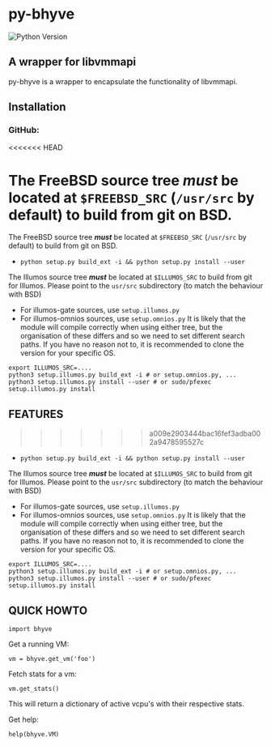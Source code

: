 # py-bhyve

![Python Version](https://img.shields.io/badge/Python-3.6-blue.svg)

## A wrapper for libvmmapi

py-bhyve is a wrapper to encapsulate the functionality of libvmmapi.

## Installation

### GitHub:

<<<<<<< HEAD

The FreeBSD source tree ***must*** be located at `$FREEBSD_SRC` (`/usr/src` by default) to build from git on BSD.
=======
The FreeBSD source tree ***must*** be located at `$FREEBSD_SRC` (`/usr/src` by default) to build from git on BSD.

- `python setup.py build_ext -i && python setup.py install --user`

The Illumos source tree ***must*** be located at `$ILLUMOS_SRC` to build from git for Illumos. Please point to the `usr/src` subdirectory (to match the behaviour with BSD)
  - For illumos-gate sources, use `setup.illumos.py`
  - For illumos-omnios sources, use `setup.omnios.py`
It is likely that the module will compile correctly when using either tree, but the organisation of these differs and so we need to set different search paths. If you have no reason not to, it is recommended to clone the version for your specific OS.
```
export ILLUMOS_SRC=....
python3 setup.illumos.py build_ext -i # or setup.omnios.py, ...
python3 setup.illumos.py install --user # or sudo/pfexec setup.illumos.py install
```

## FEATURES
>>>>>>> a009e2903444bac16fef3adba002a9478595527c

- `python setup.py build_ext -i && python setup.py install --user`

The Illumos source tree ***must*** be located at `$ILLUMOS_SRC` to build from git for Illumos. Please point to the `usr/src` subdirectory (to match the behaviour with BSD)
  - For illumos-gate sources, use `setup.illumos.py`
  - For illumos-omnios sources, use `setup.omnios.py`
It is likely that the module will compile correctly when using either tree, but the organisation of these differs and so we need to set different search paths. If you have no reason not to, it is recommended to clone the version for your specific OS.
```
export ILLUMOS_SRC=....
python3 setup.illumos.py build_ext -i # or setup.omnios.py, ...
python3 setup.illumos.py install --user # or sudo/pfexec setup.illumos.py install
```

## QUICK HOWTO

`import bhyve`

Get a running VM:

`vm = bhyve.get_vm('foo')`

Fetch stats for a vm:

`vm.get_stats()`

This will return a dictionary of active vcpu's with their respective stats.

Get help:

`help(bhyve.VM)`
